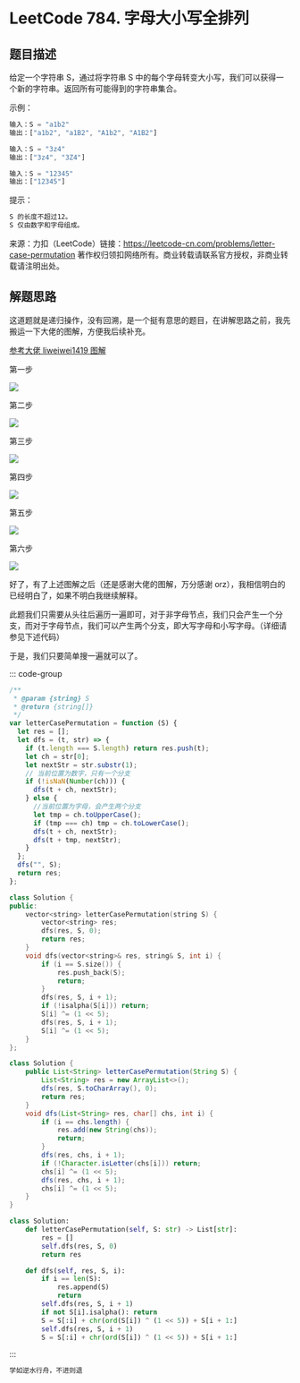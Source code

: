 # LeetCode 784. 字母大小写全排列

## 题目描述

给定一个字符串 S，通过将字符串 S 中的每个字母转变大小写，我们可以获得一个新的字符串。返回所有可能得到的字符串集合。

示例：

```javascript
输入：S = "a1b2"
输出：["a1b2", "a1B2", "A1b2", "A1B2"]

输入：S = "3z4"
输出：["3z4", "3Z4"]

输入：S = "12345"
输出：["12345"]
```

提示：

```javascript
S 的长度不超过12。
S 仅由数字和字母组成。
```

来源：力扣（LeetCode）链接：https://leetcode-cn.com/problems/letter-case-permutation 著作权归领扣网络所有。商业转载请联系官方授权，非商业转载请注明出处。

## 解题思路

这道题就是递归操作，没有回溯，是一个挺有意思的题目，在讲解思路之前，我先搬运一下大佬的图解，方便我后续补充。

<a href="https://leetcode-cn.com/problems/letter-case-permutation/solution/shen-du-you-xian-bian-li-hui-su-suan-fa-python-dai/">参考大佬 liweiwei1419 图解</a>

第一步

![](/algorithm/letter-case-permutation.png)

第二步

![](/algorithm/letter-case-permutation2.png)

第三步

![](/algorithm/letter-case-permutation3.png)

第四步

![](/algorithm/letter-case-permutation4.png)

第五步

![](/algorithm/letter-case-permutation5.png)

第六步

![](/algorithm/letter-case-permutation6.png)

好了，有了上述图解之后（还是感谢大佬的图解，万分感谢 orz），我相信明白的已经明白了，如果不明白我继续解释。

此题我们只需要从头往后遍历一遍即可，对于非字母节点，我们只会产生一个分支，而对于字母节点，我们可以产生两个分支，即大写字母和小写字母。（详细请参见下述代码）

于是，我们只要简单搜一遍就可以了。

::: code-group

```javascript
/**
 * @param {string} S
 * @return {string[]}
 */
var letterCasePermutation = function (S) {
  let res = [];
  let dfs = (t, str) => {
    if (t.length === S.length) return res.push(t);
    let ch = str[0];
    let nextStr = str.substr(1);
    // 当前位置为数字，只有一个分支
    if (!isNaN(Number(ch))) {
      dfs(t + ch, nextStr);
    } else {
      //当前位置为字母，会产生两个分支
      let tmp = ch.toUpperCase();
      if (tmp === ch) tmp = ch.toLowerCase();
      dfs(t + ch, nextStr);
      dfs(t + tmp, nextStr);
    }
  };
  dfs("", S);
  return res;
};
```

```cpp
class Solution {
public:
    vector<string> letterCasePermutation(string S) {
        vector<string> res;
        dfs(res, S, 0);
        return res;
    }
    void dfs(vector<string>& res, string& S, int i) {
        if (i == S.size()) {
            res.push_back(S);
            return;
        }
        dfs(res, S, i + 1);
        if (!isalpha(S[i])) return;
        S[i] ^= (1 << 5);
        dfs(res, S, i + 1);
        S[i] ^= (1 << 5);
    }
};
```

```java
class Solution {
    public List<String> letterCasePermutation(String S) {
        List<String> res = new ArrayList<>();
        dfs(res, S.toCharArray(), 0);
        return res;
    }
    void dfs(List<String> res, char[] chs, int i) {
        if (i == chs.length) {
            res.add(new String(chs));
            return;
        }
        dfs(res, chs, i + 1);
        if (!Character.isLetter(chs[i])) return;
        chs[i] ^= (1 << 5);
        dfs(res, chs, i + 1);
        chs[i] ^= (1 << 5);
    }
}
```

```python
class Solution:
    def letterCasePermutation(self, S: str) -> List[str]:
        res = []
        self.dfs(res, S, 0)
        return res

    def dfs(self, res, S, i):
        if i == len(S):
            res.append(S)
            return
        self.dfs(res, S, i + 1)
        if not S[i].isalpha(): return
        S = S[:i] + chr(ord(S[i]) ^ (1 << 5)) + S[i + 1:]
        self.dfs(res, S, i + 1)
        S = S[:i] + chr(ord(S[i]) ^ (1 << 5)) + S[i + 1:]
```

:::

```javascript
学如逆水行舟，不进则退
```
